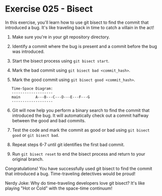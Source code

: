 # Exercise 025 - Bisect

In this exercise, you'll learn how to use git bisect to find the commit that introduced
a bug. It's like traveling back in time to catch a villain in the act!

1. Make sure you're in your git repository directory.

2. Identify a commit where the bug is present and a commit before the bug was
   introduced.

3. Start the bisect process using `git bisect start`.

4. Mark the bad commit using `git bisect bad <commit_hash>`.

5. Mark the good commit using `git bisect good <commit_hash>`.

```
   Time-Space Diagram:
   -------------------
   main       A---B---C---D---E---F---G
   -------------------
```

6. Git will now help you perform a binary search to find the commit that introduced
   the bug. It will automatically check out a commit halfway between the good and bad
   commits.

7. Test the code and mark the commit as good or bad using `git bisect good` or
   `git bisect bad`.

8. Repeat steps 6-7 until git identifies the first bad commit.

9. Run `git bisect reset` to end the bisect process and return to your original branch.

Congratulations! You have successfully used git bisect to find the commit that
introduced a bug. Time-traveling detectives would be proud!

Nerdy Joke: Why do time-traveling developers love git bisect? It's like playing
"Hot or Cold" with the space-time continuum!

